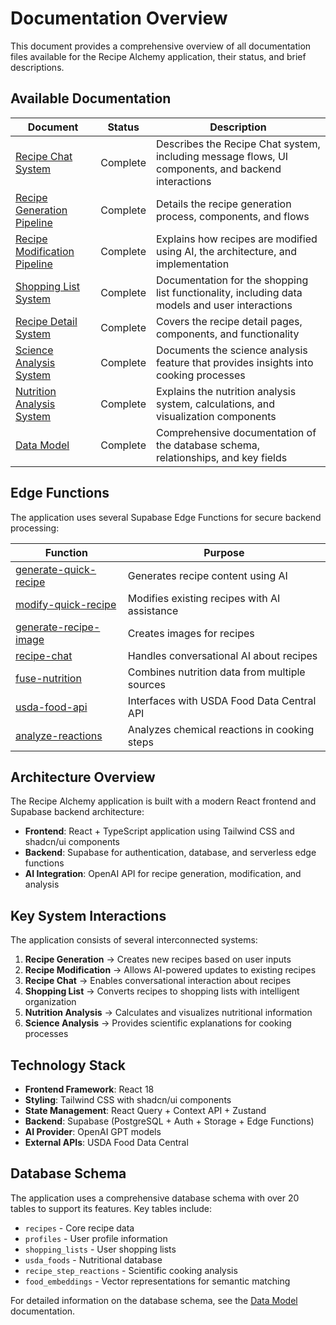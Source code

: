 
# Documentation Overview

This document provides a comprehensive overview of all documentation files available for the Recipe Alchemy application, their status, and brief descriptions.

## Available Documentation

| Document | Status | Description |
|----------|--------|-------------|
| [Recipe Chat System](./recipe-chat-system.md) | Complete | Describes the Recipe Chat system, including message flows, UI components, and backend interactions |
| [Recipe Generation Pipeline](./recipe-generation-pipeline.md) | Complete | Details the recipe generation process, components, and flows |
| [Recipe Modification Pipeline](./recipe-modification-pipeline.md) | Complete | Explains how recipes are modified using AI, the architecture, and implementation |
| [Shopping List System](./shopping-list-system.md) | Complete | Documentation for the shopping list functionality, including data models and user interactions |
| [Recipe Detail System](./recipe-detail-system.md) | Complete | Covers the recipe detail pages, components, and functionality |
| [Science Analysis System](./science-analysis-system.md) | Complete | Documents the science analysis feature that provides insights into cooking processes |
| [Nutrition Analysis System](./nutrition-analysis-system.md) | Complete | Explains the nutrition analysis system, calculations, and visualization components |
| [Data Model](./data-model.md) | Complete | Comprehensive documentation of the database schema, relationships, and key fields |

## Edge Functions

The application uses several Supabase Edge Functions for secure backend processing:

| Function | Purpose |
|----------|---------|
| [generate-quick-recipe](../supabase/functions/generate-quick-recipe/) | Generates recipe content using AI |
| [modify-quick-recipe](../supabase/functions/modify-quick-recipe/) | Modifies existing recipes with AI assistance |
| [generate-recipe-image](../supabase/functions/generate-recipe-image/) | Creates images for recipes |
| [recipe-chat](../supabase/functions/recipe-chat/) | Handles conversational AI about recipes |
| [fuse-nutrition](../supabase/functions/fuse-nutrition/) | Combines nutrition data from multiple sources |
| [usda-food-api](../supabase/functions/usda-food-api/) | Interfaces with USDA Food Data Central API |
| [analyze-reactions](../supabase/functions/analyze-reactions/) | Analyzes chemical reactions in cooking steps |

## Architecture Overview

The Recipe Alchemy application is built with a modern React frontend and Supabase backend architecture:

- **Frontend**: React + TypeScript application using Tailwind CSS and shadcn/ui components
- **Backend**: Supabase for authentication, database, and serverless edge functions
- **AI Integration**: OpenAI API for recipe generation, modification, and analysis

## Key System Interactions

The application consists of several interconnected systems:

1. **Recipe Generation** → Creates new recipes based on user inputs
2. **Recipe Modification** → Allows AI-powered updates to existing recipes
3. **Recipe Chat** → Enables conversational interaction about recipes
4. **Shopping List** → Converts recipes to shopping lists with intelligent organization
5. **Nutrition Analysis** → Calculates and visualizes nutritional information
6. **Science Analysis** → Provides scientific explanations for cooking processes

## Technology Stack

- **Frontend Framework**: React 18
- **Styling**: Tailwind CSS with shadcn/ui components
- **State Management**: React Query + Context API + Zustand
- **Backend**: Supabase (PostgreSQL + Auth + Storage + Edge Functions)
- **AI Provider**: OpenAI GPT models
- **External APIs**: USDA Food Data Central

## Database Schema

The application uses a comprehensive database schema with over 20 tables to support its features. Key tables include:

- `recipes` - Core recipe data
- `profiles` - User profile information
- `shopping_lists` - User shopping lists
- `usda_foods` - Nutritional database
- `recipe_step_reactions` - Scientific cooking analysis
- `food_embeddings` - Vector representations for semantic matching

For detailed information on the database schema, see the [Data Model](./data-model.md) documentation.
